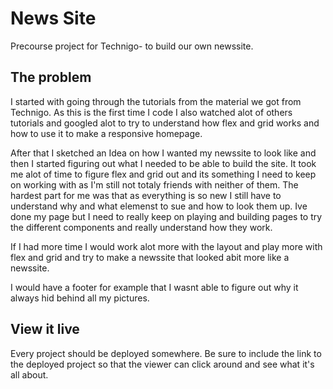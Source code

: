 # News Site

Precourse project for Technigo- to build our own newssite.

## The problem
I started with going through the tutorials from the material we got from Technigo. As this is the first time I code I also watched alot of others tutorials and googled alot to try to understand how flex and grid works and how to use it to make a responsive homepage.

After that I sketched an Idea on how I wanted my newssite to look like and then I started figuring out what I needed to be able to build the site. It took me alot of time to figure flex and grid out and its something I need to keep on working with as I'm still not totaly friends with neither of them. The hardest part for me was that as everything is so new I still have to understand why and what elemenst to sue and how to look them up. Ive done my page but I need to really keep on playing and building pages to try the different components and really understand how they work.

If I had more time I would work alot more with the layout and play more with flex and grid and try to make a newssite that looked abit more like a newssite. 

I would have a footer for example that I wasnt able to figure out why it always hid behind all my pictures. 



## View it live
Every project should be deployed somewhere. Be sure to include the link to the deployed project so that the viewer can click around and see what it's all about.
